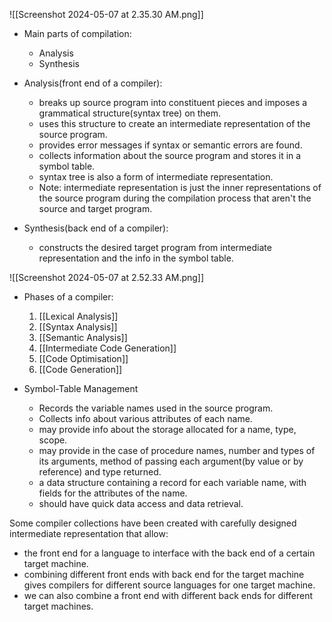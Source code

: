![[Screenshot 2024-05-07 at 2.35.30 AM.png]]
- Main parts of compilation:
	- Analysis
	- Synthesis

- Analysis(front end of a compiler):
	- breaks up source program into constituent pieces and imposes a grammatical structure(syntax tree) on them.
	- uses this structure to create an intermediate representation of the source program.
	- provides error messages if syntax or semantic errors are found.
	- collects information about the source program and stores it in a symbol table.
	- syntax tree is also a form of intermediate representation.
	- Note: intermediate representation is just the inner representations of the source program during the compilation process that aren't the source and target program.

- Synthesis(back end of a compiler):
	- constructs the desired target program from intermediate representation and the info in the symbol table.



![[Screenshot 2024-05-07 at 2.52.33 AM.png]]
- Phases of a compiler:
	1) [[Lexical Analysis]]
	2) [[Syntax Analysis]]
	3) [[Semantic Analysis]]
	4) [[Intermediate Code Generation]]
	5) [[Code Optimisation]]
	6) [[Code Generation]]

- Symbol-Table Management
	- Records the variable names used in the source program.
	- Collects info about various attributes of each name.
	- may provide info about the storage allocated for a name, type, scope.
	- may provide in the case of procedure names, number and types of its arguments, method of passing each argument(by value or by reference) and type returned.
	- a data structure containing a record for each variable name, with fields for the attributes of the name.
	- should have quick data access and data retrieval.



Some compiler collections have been created with carefully designed intermediate representation that allow:
- the front end for a language to interface with the back end of a certain target machine.
- combining different front ends with back end for the target machine gives compilers for different source languages for one target machine.
- we can also combine a front end with different back ends for different target machines.